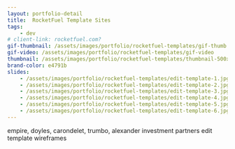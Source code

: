 ```yaml
---
layout: portfolio-detail
title:  RocketFuel Template Sites
tags:
    - dev
# client-link: rocketfuel.com?
gif-thumbnail: /assets/images/portfolio/rocketfuel-templates/gif-thumb.jpg
gif-video: /assets/images/portfolio/rocketfuel-templates/gif-video
thumbnail: /assets/images/portfolio/rocketfuel-templates/thumbnail-500x500.jpg
brand-color: e4791b
slides:
    - /assets/images/portfolio/rocketfuel-templates/edit-template-1.jpg
    - /assets/images/portfolio/rocketfuel-templates/edit-template-2.jpg
    - /assets/images/portfolio/rocketfuel-templates/edit-template-3.jpg
    - /assets/images/portfolio/rocketfuel-templates/edit-template-4.jpg
    - /assets/images/portfolio/rocketfuel-templates/edit-template-5.jpg
    - /assets/images/portfolio/rocketfuel-templates/edit-template-6.jpg
---
```


empire, doyles, carondelet, trumbo, alexander investment partners
edit template wireframes
